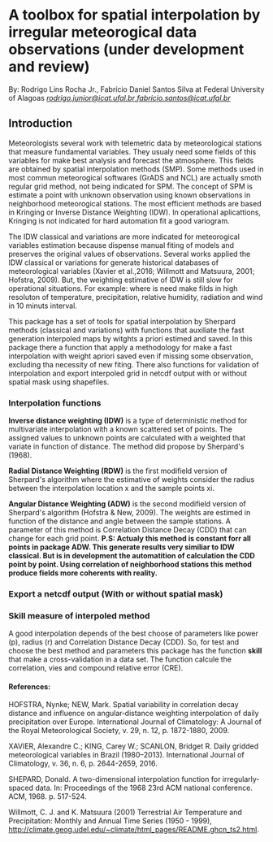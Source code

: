 # A toolbox for spatial interpolation by irregular meteorogical data observations (under development and review)
By: Rodrigo Lins Rocha Jr., Fabrício Daniel Santos Silva at Federal University of Alagoas 
*rodrigo.junior@icat.ufal.br*,*fabricio.santos@icat.ufal.br*
## Introduction
Meteorologists several work with telemetric data by meteorological stations that measure fundamental variables. They usualy need some fields of this variables for make best analysis and forecast the atmosphere. This fields are obtained by spatial interpolation methods (SMP). Some methods used in most commun meteorogical softwares (GrADS and NCL) are actually smoth regular grid method, not being indicated for SPM. The concept of SPM is estimate a point with unknown observation using known observations in neighborhood meteorogical stations. The most efficient methods are based in Kringing or Inverse Distance Weighting (IDW). In operational aplicattions, Kringing is not indicated for hard automation fit a good variogram. 

The IDW classical and variations are more indicated for meteorogical variables estimation because dispense manual fiting of models and preserves the original values of observations. Several works applied the IDW classical or variations for generate historical databases of meteorological variables (Xavier et al.,2016; Willmott and Matsuura, 2001; Hofstra, 2009). But, the weighting estimative of IDW is still slow for operational situations. For example: where is need make filds in high resoluton of temperature, precipitation, relative humidity, radiation and wind in 10 minuts interval.  

This package has a set of tools for spatial interpolation by Sherpard methods (classical and variations) with functions that auxiliate the fast generation interpoled maps by witghts a priori estimed and saved. In this package there a function that apply a methodology for make a fast interpolation with weight apriori saved even if missing some observation, excluding tha necessity of new fiting. There also functions for validation of interpolation and export interpoled grid in netcdf output with or without spatial mask using shapefiles.

### Interpolation functions
**Inverse distance weighting (IDW)** is a type of deterministic method for multivariate interpolation with a known scattered set of points. The assigned values to unknown points are calculated with a weighted that variate in function of distance. The method did propose by Sherpard's (1968).

**Radial Distance Weighting (RDW)** is the first modifield version of Sherpard's algorithm where the estimative of weights consider the radius between the interpolation location x and the sample points xi.  

**Angular Distance Weighting (ADW)** is the second modifield version of Sherpard's algorithm (Hofstra & New, 2009). The weights are estimed in function of the distance and angle between the sample stations. A parameter of this method is Correlation Distance Decay (CDD) that can change for each grid point. **P.S: Actualy this method is constant forr all points in package ADW. This generate results very similiar to IDW classical. But is in development the automatition of calculation the CDD point by point. Using correlation of neighborhood stations this method produce fields more coherents with reality.** 

### Export a netcdf output (With or without spatial mask)

### Skill measure of interpoled method
A good interpolation depends of the best choose of parameters like power (p), radius (r) and Correlation Distance Decay (CDD). So, for test and choose the best method and parameters this package has the function **skill** that make a cross-validation in a data set. The function calcule the correlation, vies and compound relative error (CRE).  

#### References:

HOFSTRA, Nynke; NEW, Mark. Spatial variability in correlation decay distance and influence on angular‐distance weighting interpolation of daily precipitation over Europe. International Journal of Climatology: A Journal of the Royal Meteorological Society, v. 29, n. 12, p. 1872-1880, 2009.

XAVIER, Alexandre C.; KING, Carey W.; SCANLON, Bridget R. Daily gridded meteorological variables in Brazil (1980–2013). International Journal of Climatology, v. 36, n. 6, p. 2644-2659, 2016.

SHEPARD, Donald. A two-dimensional interpolation function for irregularly-spaced data. In: Proceedings of the 1968 23rd ACM national conference. ACM, 1968. p. 517-524.

Willmott, C. J. and K. Matsuura (2001) Terrestrial Air Temperature and Precipitation: Monthly and Annual Time Series (1950 - 1999), http://climate.geog.udel.edu/~climate/html_pages/README.ghcn_ts2.html.
